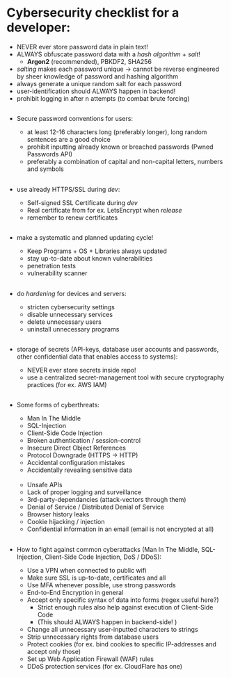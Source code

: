 # Cybersecurity checklist for a developer:

- NEVER ever store password data in plain text!
- ALWAYS obfuscate password data with a _hash algorithm_ + _salt_!
  - **Argon2** (recommended), PBKDF2, SHA256
- _salting_ makes each password unique -> cannot be reverse engineered by sheer knowledge of password and hashing algorithm
- always generate a unique random salt for each password
- user-identification should ALWAYS happen in backend!
- prohibit logging in after n attempts (to combat brute forcing)

##

- Secure password conventions for users:

  - at least 12-16 characters long (preferably longer), long random sentences are a good choice
  - prohibit inputting already known or breached passwords (Pwned Passwords API)
  - preferably a combination of capital and non-capital letters, numbers and symbols

##

- use already HTTPS/SSL during _dev_:

  - Self-signed SSL Certificate during _dev_
  - Real certificate from for ex. LetsEncrypt when _release_
  - remember to renew certificates

##

- make a systematic and planned updating cycle!

  - Keep Programs + OS + Libraries always updated
  - stay up-to-date about known vulnerabilities
  - penetration tests
  - vulnerability scanner

##

- do _hardening_ for devices and servers:

  - stricten cybersecurity settings
  - disable unnecessary services
  - delete unnecessary users
  - uninstall unnecessary programs

##

- storage of secrets (API-keys, database user accounts and passwords, other confidential data that enables access to systems):

  - NEVER ever store secrets inside repo!
  - use a centralized secret-management tool with secure cryptography practices (for ex. AWS IAM)

##

- Some forms of cyberthreats:

  - Man In The Middle
  - SQL-Injection
  - Client-Side Code Injection
  - Broken authentication / session-control
  - Insecure Direct Object References
  - Protocol Downgrade (HTTPS -> HTTP)
  - Accidental configuration mistakes
  - Accidentally revealing sensitive data
    <br>
    <br>
  - Unsafe APIs
  - Lack of proper logging and surveillance
  - 3rd-party-dependancies (attack-vectors through them)
  - Denial of Service / Distributed Denial of Service
  - Browser history leaks
  - Cookie hijacking / injection
  - Confidential information in an email (email is not encrypted at all)

##

- How to fight against common cyberattacks (Man In The Middle, SQL-Injection, Client-Side Code Injection, DoS / DDoS):

  - Use a VPN when connected to public wifi
  - Make sure SSL is up-to-date, certificates and all
  - Use MFA whenever possible, use strong passwords
  - End-to-End Encryption in general
  - Accept only specific syntax of data into forms (regex useful here?)
    - Strict enough rules also help against execution of Client-Side Code
    - (This should ALWAYS happen in backend-side! )
  - Change all unnecessary user-inputted characters to strings
  - Strip unnecessary rights from database users
  - Protect cookies (for ex. bind cookies to specific IP-addresses and accept only those)
  - Set up Web Application Firewall (WAF) rules
  - DDoS protection services (for ex. CloudFlare has one)
